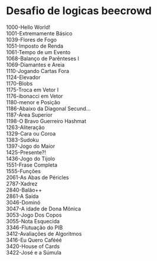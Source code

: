 # Desafio de logicas beecrowd
1000-Hello World!<br>
1001-Extremamente Básico<br>
1039-Flores de Fogo<br>
1051-Imposto de Renda<br>
1061-Tempo de um Evento<br>
1068-Balanço de Parênteses I<br>
1069-Diamantes e Areia<br>
1110-Jogando Cartas Fora<br>
1124-Elevador<br>
1170-Blobs<br>
1175-Troca em Vetor I<br>
1176-ibonacci em Vetor<br>
1180-menor e Posição<br>
1186-Abaixo da Diagonal Secund...<br>
1187-Área Superior<br>
1198-O Bravo Guerreiro Hashmat<br>
1263-Aliteração<br>
1329-Cara ou Coroa<br>
1383-Sudoku<br>
1397-Jogo do Maior<br>
1425-Presente?!<br>
1436-Jogo do Tijolo<br>
1551-Frase Completa<br>
1555-Funções<br>
2061-As Abas de Péricles<br>
2787-Xadrez<br>
2840-Balão++<br>
2861-A Saída<br>
3046-Dominó<br>
3047-A idade de Dona Mônica<br>
3053-Jogo Dos Copos<br>
3055-Nota Esquecida<br>
3346-Flutuação do PIB<br>
3412-Avaliações de Algoritmos<br>
3416-Eu Quero Cafééé<br>
3420-House of Cards<br>
3422-José e a Súmula<br>
